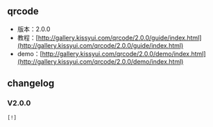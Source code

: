 ## qrcode

* 版本：2.0.0
* 教程：[http://gallery.kissyui.com/qrcode/2.0.0/guide/index.html](http://gallery.kissyui.com/qrcode/2.0.0/guide/index.html)
* demo：[http://gallery.kissyui.com/qrcode/2.0.0/demo/index.html](http://gallery.kissyui.com/qrcode/2.0.0/demo/index.html)

## changelog

### V2.0.0

    [!]


